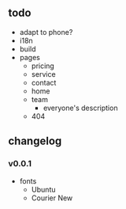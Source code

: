 ## todo
- adapt to phone?
- i18n
- build
- pages
    - pricing
    - service
    - contact
    - home
    - team
        - everyone's description
    - 404
## changelog
### v0.0.1
- fonts
    - Ubuntu
    - Courier New